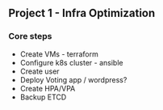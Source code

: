 ## Project 1 - Infra Optimization

### Core steps
- Create VMs - terraform
- Configure k8s cluster - ansible
- Create user
- Deploy Voting app / wordpress?
- Create HPA/VPA
- Backup ETCD
